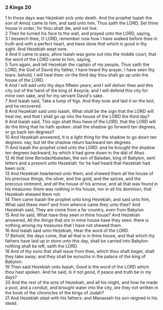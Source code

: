 ### 2 Kings 20

1 In those days was Hezekiah sick unto death. And the prophet Isaiah the son of Amoz came to him, and said unto him, Thus saith the LORD, Set thine house in order; for thou shalt die, and not live.  
2 Then he turned his face to the wall, and prayed unto the LORD, saying,  
3 I beseech thee, O LORD, remember now how I have walked before thee in truth and with a perfect heart, and have done *that which is* good in thy sight. And Hezekiah wept sore.  
4 And it came to pass, afore Isaiah was gone out into the middle court, that the word of the LORD came to him, saying,  
5 Turn again, and tell Hezekiah the captain of my people, Thus saith the LORD, the God of David thy father, I have heard thy prayer, I have seen thy tears: behold, I will heal thee: on the third day thou shalt go up unto the house of the LORD.  
6 And I will add unto thy days fifteen years; and I will deliver thee and this city out of the hand of the king of Assyria; and I will defend this city for mine own sake, and for my servant David's sake.  
7 And Isaiah said, Take a lump of figs. And they took and laid *it* on the boil, and he recovered.  
8 And Hezekiah said unto Isaiah, What *shall be* the sign that the LORD will heal me, and that I shall go up into the house of the LORD the third day?  
9 And Isaiah said, This sign shalt thou have of the LORD, that the LORD will do the thing that he hath spoken: shall the shadow go forward ten degrees, or go back ten degrees?  
10 And Hezekiah answered, It is a light thing for the shadow to go down ten degrees: nay, but let the shadow return backward ten degrees.  
11 And Isaiah the prophet cried unto the LORD: and he brought the shadow ten degrees backward, by which it had gone down in the dial of Ahaz.  
12 At that time Berodachbaladan, the son of Baladan, king of Babylon, sent letters and a present unto Hezekiah: for he had heard that Hezekiah had been sick.  
13 And Hezekiah hearkened unto them, and shewed them all the house of his precious things, the silver, and the gold, and the spices, and the precious ointment, and *all* the house of his armour, and all that was found in his treasures: there was nothing in his house, nor in all his dominion, that Hezekiah shewed them not.  
14 Then came Isaiah the prophet unto king Hezekiah, and said unto him, What said these men? and from whence came they unto thee? And Hezekiah said, They are come from a far country, *even* from Babylon.  
15 And he said, What have they seen in thine house? And Hezekiah answered, All *the things* that *are* in mine house have they seen: there is nothing among my treasures that I have not shewed them.  
16 And Isaiah said unto Hezekiah, Hear the word of the LORD.  
17 Behold, the days come, that all that *is* in thine house, and that which thy fathers have laid up in store unto this day, shall be carried into Babylon: nothing shall be left, saith the LORD.  
18 And of thy sons that shall issue from thee, which thou shalt beget, shall they take away; and they shall be eunuchs in the palace of the king of Babylon.  
19 Then said Hezekiah unto Isaiah, Good *is* the word of the LORD which thou hast spoken. And he said, *Is it* not *good*, if peace and truth be in my days?  
20 And the rest of the acts of Hezekiah, and all his might, and how he made a pool, and a conduit, and brought water into the city, *are* they not written in the book of the chronicles of the kings of Judah?  
21 And Hezekiah slept with his fathers: and Manasseh his son reigned in his stead.  
